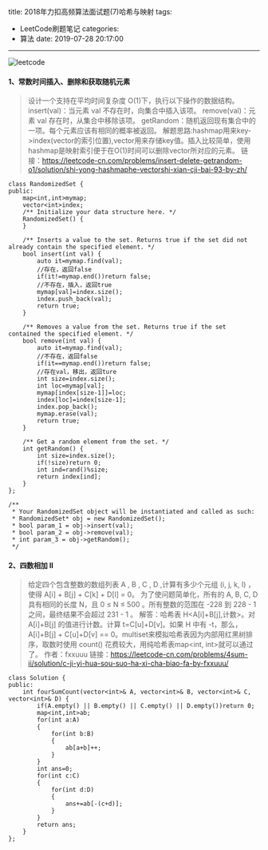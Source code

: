 title: 2018年力扣高频算法面试题(7)哈希与映射
tags:
  - LeetCode刷题笔记
categories:
  - 算法
date: 2019-07-28 20:17:00
---
![leetcode](https://imgconvert.csdnimg.cn/aHR0cHM6Ly9zczAuYmFpZHUuY29tLzczdDFiamVoMUJGM29kQ2YvaXQvdT00MTcyNTQ4MTE1LDExOTA2MDYwMzYmZm09ODUmcz0yQjQ1M0E2QTg1NDYyNkY1NTVFQzdDMDgwMDAwRTA5MA#pic_center)

<!--more-->

#### 1、常数时间插入、删除和获取随机元素

> 设计一个支持在平均时间复杂度 O(1)下，执行以下操作的数据结构。
insert(val)：当元素 val 不存在时，向集合中插入该项。
remove(val)：元素 val 存在时，从集合中移除该项。
getRandom：随机返回现有集合中的一项。每个元素应该有相同的概率被返回。
>解题思路:hashmap用来key->index(vector的索引位置),vector用来存储key值。插入比较简单，使用hashmap是映射索引便于在O(1)时间可以删除vector所对应的元素。
>链接：https://leetcode-cn.com/problems/insert-delete-getrandom-o1/solution/shi-yong-hashmaphe-vectorshi-xian-cji-bai-93-by-zh/

```
class RandomizedSet {
public:
    map<int,int>mymap;
    vector<int>index;
    /** Initialize your data structure here. */
    RandomizedSet() {
    }
    
    /** Inserts a value to the set. Returns true if the set did not already contain the specified element. */
    bool insert(int val) {
        auto it=mymap.find(val);
        //存在，返回false
        if(it!=mymap.end())return false;
        //不存在，插入，返回true
        mymap[val]=index.size();
        index.push_back(val);
        return true;
    }
    
    /** Removes a value from the set. Returns true if the set contained the specified element. */
    bool remove(int val) {
        auto it=mymap.find(val);
        //不存在，返回false
        if(it==mymap.end())return false;
        //存在val，移出，返回ture
        int size=index.size();
        int loc=mymap[val];
        mymap[index[size-1]]=loc;
        index[loc]=index[size-1];
        index.pop_back();
        mymap.erase(val);
        return true;
    }
    
    /** Get a random element from the set. */
    int getRandom() {
        int size=index.size();
        if(!size)return 0;
        int ind=rand()%size;
        return index[ind];
    }
};

/**
 * Your RandomizedSet object will be instantiated and called as such:
 * RandomizedSet* obj = new RandomizedSet();
 * bool param_1 = obj->insert(val);
 * bool param_2 = obj->remove(val);
 * int param_3 = obj->getRandom();
 */
```
#### 2、四数相加 II
>给定四个包含整数的数组列表 A , B , C , D ,计算有多少个元组 (i, j, k, l) ，使得 A[i] + B[j] + C[k] + D[l] = 0。
为了使问题简单化，所有的 A, B, C, D 具有相同的长度 N，且 0 ≤ N ≤ 500 。所有整数的范围在 -228 到 228 - 1 之间，最终结果不会超过 231 - 1 。
>解答：哈希表 H<A[i]+B[j],计数>。对 A[i]+B[j] 的值进行计数。计算 t=C[u]+D[v]。如果 H 中有 -t，那么， A[i]+B[j] + C[u]+D[v] == 0。multiset来模拟哈希表因为内部用红黑树排序，取数时使用 count() 花费较大，用纯哈希表map<int, int>就可以通过了。
作者：fxxuuu
链接：https://leetcode-cn.com/problems/4sum-ii/solution/c-ji-yi-hua-sou-suo-ha-xi-cha-biao-fa-by-fxxuuu/

```
class Solution {
public:
    int fourSumCount(vector<int>& A, vector<int>& B, vector<int>& C, vector<int>& D) {
        if(A.empty() || B.empty() || C.empty() || D.empty())return 0;
        map<int,int>ab;
        for(int a:A)
        {
            for(int b:B)
            {
                ab[a+b]++;
            }
        }
        int ans=0;
        for(int c:C)
        {
            for(int d:D)
            {
                ans+=ab[-(c+d)];
            }
        }
        return ans;
    }
};
```